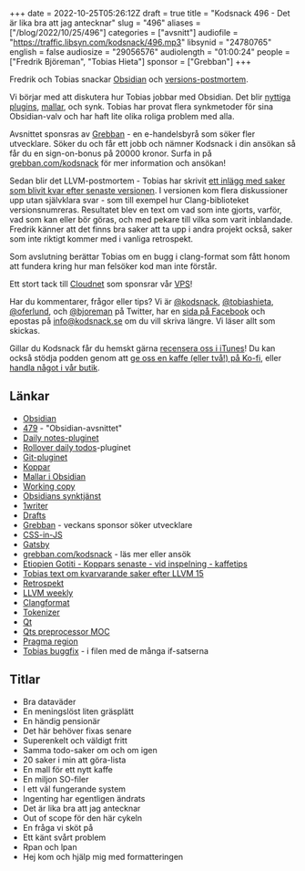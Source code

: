 +++
date = 2022-10-25T05:26:12Z
draft = true
title = "Kodsnack 496 - Det är lika bra att jag antecknar"
slug = "496"
aliases = ["/blog/2022/10/25/496"]
categories = ["avsnitt"]
audiofile = "https://traffic.libsyn.com/kodsnack/496.mp3"
libsynid = "24780765"
english = false
audiosize = "29056576"
audiolength = "01:00:24"
people = ["Fredrik Björeman", "Tobias Hieta"]
sponsor = ["Grebban"]
+++

Fredrik och Tobias snackar [Obsidian](https://obsidian.md/) och [versions-postmortem](https://discourse.llvm.org/t/unresolved-issues-from-the-llvm-15-x-release/66071).

Vi börjar med att diskutera hur Tobias jobbar med Obsidian. Det blir [nyttiga](https://help.obsidian.md/Plugins/Daily+notes) [plugins](https://github.com/lumoe/obsidian-rollover-daily-todos), [mallar](https://help.obsidian.md/Plugins/Templates), och synk. Tobias har provat flera synkmetoder för sina Obsidian-valv och har haft lite olika roliga problem med alla.

Avsnittet sponsras av [Grebban](https://www.grebban.com/kodsnack) - en e-handelsbyrå som söker fler utvecklare. Söker du och får ett jobb och nämner Kodsnack i din ansökan så får du en sign-on-bonus på 20000 kronor. Surfa in på [grebban.com/kodsnack](https://www.grebban.com/kodsnack) för mer information och ansökan!

Sedan blir det LLVM-postmortem - Tobias har skrivit [ett inlägg med saker som blivit kvar efter senaste versionen](https://discourse.llvm.org/t/unresolved-issues-from-the-llvm-15-x-release/66071). I versionen kom flera diskussioner upp utan självklara svar - som till exempel hur Clang-biblioteket versionsnumreras. Resultatet blev en text om vad som inte gjorts, varför, vad som kan eller bör göras, och med pekare till vilka som varit inblandade. Fredrik känner att det finns bra saker att ta upp i andra projekt också, saker som inte riktigt kommer med i vanliga retrospekt.

Som avslutning berättar Tobias om en bugg i clang-format som fått honom att fundera kring hur man felsöker kod man inte förstår.

Ett stort tack till [Cloudnet](https://www.cloudnet.se) som sponsrar vår [VPS](https://en.wikipedia.org/wiki/Virtual_private_server)!

Har du kommentarer, frågor eller tips? Vi är [@kodsnack](https://www.twitter.com/kodsnack), [@tobiashieta](https://www.twitter.com/tobiashieta), [@oferlund](https://www.twitter.com/oferlund), och [@bjoreman](https://www.twitter.com/bjoreman) på Twitter, har en [sida på Facebook](https://www.facebook.com/kodsnack) och epostas på [info@kodsnack.se](mailto:info@kodsnack.se) om du vill skriva längre. Vi läser allt som skickas.

Gillar du Kodsnack får du hemskt gärna [recensera oss i iTunes](https://itunes.apple.com/se/podcast/kodsnack/id561631498?l=en)! Du kan också stödja podden genom att <a href="https://ko-fi.com/kodsnack" rel="payment">ge oss en kaffe (eller två!) på Ko-fi</a>, eller [handla något i vår butik](https://shop.spreadshirt.se/kodsnack/).

## Länkar ##
* [Obsidian](https://obsidian.md/)
* [479](https://kodsnack.se/479/) - "Obsidian-avsnittet"
* [Daily notes-pluginet](https://help.obsidian.md/Plugins/Daily+notes)
* [Rollover daily todos](https://github.com/lumoe/obsidian-rollover-daily-todos)-pluginet
* [Git-pluginet](https://github.com/denolehov/obsidian-git)
* [Koppar](https://kafferosterietkoppar.se/)
* [Mallar i Obsidian](https://help.obsidian.md/Plugins/Templates)
* [Working copy](https://workingcopyapp.com/)
* [Obsidians synktjänst](https://obsidian.md/sync)
* [1writer](https://1writerapp.com/)
* [Drafts](https://getdrafts.com/)
* [Grebban](https://www.grebban.com/kodsnack) - veckans sponsor söker utvecklare
* [CSS-in-JS](https://en.wikipedia.org/wiki/CSS-in-JS)
* [Gatsby](https://en.wikipedia.org/wiki/Gatsby_%28JavaScript_framework%29)
* [grebban.com/kodsnack](https://www.grebban.com/kodsnack) - läs mer eller ansök
* [Etiopien Gotiti - Koppars senaste - vid inspelning - kaffetips](https://kafferosterietkoppar.se/kop-kaffe/etiopien-gotiti)
* [Tobias text om kvarvarande saker efter LLVM 15](https://discourse.llvm.org/t/unresolved-issues-from-the-llvm-15-x-release/66071)
* [Retrospekt](https://en.wikipedia.org/wiki/Retrospective#Software_development)
* [LLVM weekly](https://llvmweekly.org/)
* [Clangformat](https://clang.llvm.org/docs/ClangFormat.html)
* [Tokenizer](https://en.wikipedia.org/wiki/Lexical_analysis#Tokenization)
* [Qt](https://en.wikipedia.org/wiki/Qt_%28software%29)
* [Qts preprocessor MOC](https://forum.qt.io/topic/79689/the-qt-moc-and-preprocessor)
* [Pragma region](https://learn.microsoft.com/sv-se/cpp/preprocessor/region-endregion?view=msvc-170)
* [Tobias buggfix](https://github.com/llvm/llvm-project/blob/main/clang/lib/Format/UnwrappedLineParser.cpp#L709) - i filen med de många if-satserna

## Titlar ##
* Bra dataväder
* En meningslöst liten gräsplätt
* En händig pensionär
* Det här behöver fixas senare
* Superenkelt och väldigt fritt
* Samma todo-saker om och om igen
* 20 saker i min att göra-lista
* En mall för ett nytt kaffe
* En miljon SO-filer
* I ett väl fungerande system
* Ingenting har egentligen ändrats
* Det är lika bra att jag antecknar
* Out of scope för den här cykeln
* En fråga vi sköt på
* Ett känt svårt problem
* Rpan och lpan
* Hej kom och hjälp mig med formatteringen